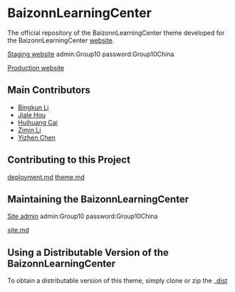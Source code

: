 # BaizonnLearningCenter

The official repository of the BaizonnLearningCenter theme developed for the BaizonnLearningCenter [website](http://www.baizonn.com/).


[Staging website](https://baizonn.site/group-10-staging/)
admin:Group10
password:Group10China

[Production website](https://baizonn.site/)

## Main Contributors
- [Bingkun Li](https://github.com/levels0230)
- [Jiale Hou](https://github.com/CalebH122)
- [Huihuang Cai](https://github.com/stick-sss)
- [Zimin Li](https://github.com/Lizimin-jcu)
- [Yizhen Chen](https://github.com/lemont1130)

## Contributing to this Project
 [deployment.md](https://github.com/cp3402-students/cp3402-2022-1-site-group10-sp52/blob/main/Deployment.md) 
[theme.md](https://github.com/cp3402-students/cp3402-2022-1-site-group10-sp52/blob/main/Theme.md)

## Maintaining the BaizonnLearningCenter
[Site admin](https://baizonn.site/admin)
admin:Group10
password:Group10China

[site.md](https://github.com/cp3402-students/cp3402-2022-1-site-group10-sp52/blob/main/Site.md)

## Using a Distributable Version of the BaizonnLearningCenter
To obtain a distributable version of this theme, simply clone or zip the _[dist](https://github.com/cp3402-students/cp3402-2022-1-site-group10-sp52)




